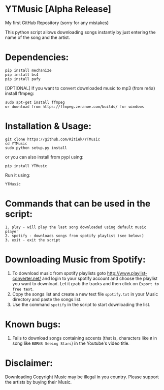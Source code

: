# YTMusic [Alpha Release]

My first GitHub Repository (sorry for any mistakes)

This python script allows downloading songs instantly by just entering the name of the song
and the artist.


# Dependencies:

```
pip install mechanize
pip install bs4
pip install pafy
```
[OPTIONAL] If you want to convert downloaded music to mp3 (from m4a) install ffmpeg:
```
sudo apt-get install ffmpeg
or download from https://ffmpeg.zeranoe.com/builds/ for windows
```

# Installation & Usage:
```
git clone https://github.com/Ritiek/YTMusic
cd YTMusic
sudo python setup.py install
```
or you can also install from pypi using:
```
pip install YTMusic
```
Run it using:
```
YTMusic
```

# Commands that can be used in the script:
```
1. play - will play the last song downloaded using default music player
2. spotify - downloads songs from spotify playlist (see below:)
3. exit - exit the script
```

# Downloading Music from Spotify:

1. To download music from spotify playlists goto http://www.playlist-converter.net/ and login to your
spotify account and choose the playlist you want to download. Let it grab the tracks and then click
on ```Export to free text```.
2. Copy the songs list and create a new text file ```spotify.txt``` in your Music directory and paste the
songs list.
3. Use the command ```spotify``` in the script to start downloading the list.

# Known bugs:

1. Fails to download songs containing accents (that is, characters like ```Ø``` in song like ```BØRNS Seeing Stars```)
in the Youtube's video title.

# Disclaimer:

Downloading Copyright Music may be illegal in you country. Please support the artists by buying their Music.
